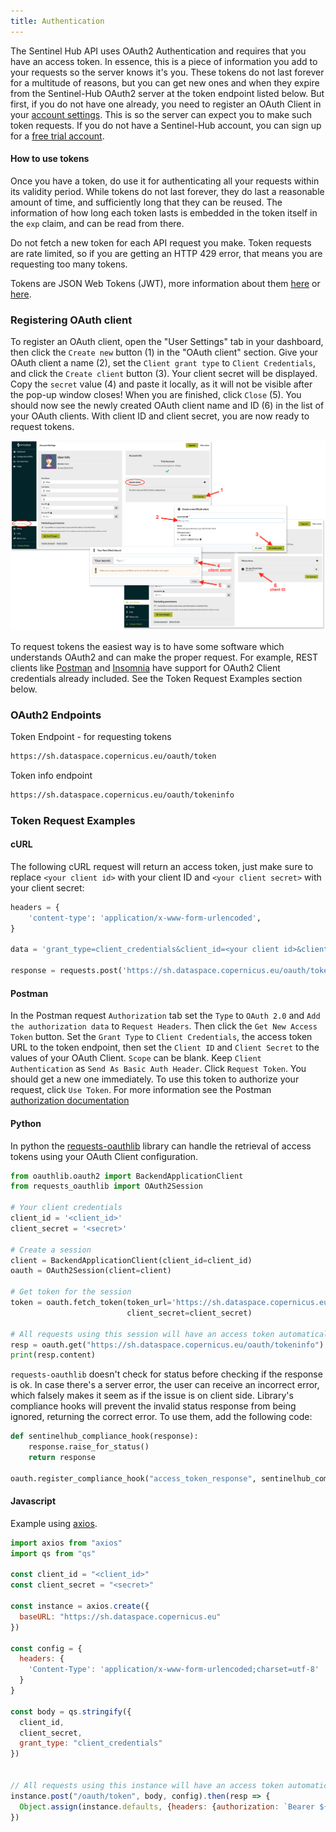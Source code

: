 ```yaml
---
title: Authentication
---
```


The Sentinel Hub API uses OAuth2 Authentication and requires that you
have an access token. In essence, this is a piece of information you add
to your requests so the server knows it\'s you. These tokens do not last
forever for a multitude of reasons, but you can get new ones and when
they expire from the Sentinel-Hub OAuth2 server at the token endpoint
listed below. But first, if you do not have one already, you need to
register an OAuth Client in your [account
settings](https://apps.sentinel-hub.com/dashboard/#/account/settings).
This is so the server can expect you to make such token requests. If you
do not have a Sentinel-Hub account, you can sign up for a [free trial
account](https://www.sentinel-hub.com/create_account).

#### How to use tokens

Once you have a token, do use it for authenticating all your requests
within its validity period. While tokens do not last forever, they do
last a reasonable amount of time, and sufficiently long that they can be
reused. The information of how long each token lasts is embedded in the
token itself in the `exp` claim, and can be read from there.

Do not fetch a new token for each API request you make. Token requests
are rate limited, so if you are getting an HTTP 429 error, that means
you are requesting too many tokens.

Tokens are JSON Web Tokens (JWT), more information about them
[here](https://en.wikipedia.org/wiki/JSON_Web_Token) or
[here](https://datatracker.ietf.org/doc/html/rfc7519).

### Registering OAuth client

To register an OAuth client, open the \"User Settings\" tab in your
dashboard, then click the `Create new` button (1) in the \"OAuth
client\" section. Give your OAuth client a name (2), set the
`Client grant type` to `Client Credentials`, and click the
`Create client` button (3). Your client secret will be displayed. Copy
the `secret` value (4) and paste it locally, as it will not be visible
after the pop-up window closes! When you are finished, click `Close`
(5). You should now see the newly created OAuth client name and ID (6)
in the list of your OAuth clients. With client ID and client secret, you
are now ready to request tokens.

![](img/create_oauth_client.jpg)

To request tokens the easiest way is to have some software which
understands OAuth2 and can make the proper request. For example, REST
clients like [Postman](https://www.getpostman.com/) and
[Insomnia](https://insomnia.rest/) have support for OAuth2 Client
credentials already included. See the Token Request Examples section
below.

### OAuth2 Endpoints

Token Endpoint - for requesting tokens

``` sh
https://sh.dataspace.copernicus.eu/oauth/token
```

Token info endpoint

``` sh
https://sh.dataspace.copernicus.eu/oauth/tokeninfo
```

### Token Request Examples

#### cURL

The following cURL request will return an access token, just make sure
to replace `<your client id>` with your client ID and
`<your client secret>` with your client secret:

``` python
headers = {
    'content-type': 'application/x-www-form-urlencoded',
}

data = 'grant_type=client_credentials&client_id=<your client id>&client_secret=%3Cyour+client+secret%3E'

response = requests.post('https://sh.dataspace.copernicus.eu/oauth/token', headers=headers, data=data)
```

#### Postman

In the Postman request `Authorization` tab set the `Type` to `OAuth 2.0`
and `Add the authorization data` to `Request Headers`. Then click the
`Get New Access Token` button. Set the `Grant Type` to
`Client Credentials`, the access token URL to the token endpoint, then
set the `Client ID` and `Client Secret` to the values of your OAuth
Client. `Scope` can be blank. Keep `Client Authentication` as
`Send As Basic Auth Header`. Click `Request Token`. You should get a new
one immediately. To use this token to authorize your request, click
`Use Token`. For more information see the Postman [authorization
documentation](https://learning.getpostman.com/docs/postman/sending_api_requests/authorization/#oauth-20)

#### Python

In python the
[requests-oauthlib](https://github.com/requests/requests-oauthlib)
library can handle the retrieval of access tokens using your OAuth
Client configuration.

``` python
from oauthlib.oauth2 import BackendApplicationClient
from requests_oauthlib import OAuth2Session

# Your client credentials
client_id = '<client_id>'
client_secret = '<secret>'

# Create a session
client = BackendApplicationClient(client_id=client_id)
oauth = OAuth2Session(client=client)

# Get token for the session
token = oauth.fetch_token(token_url='https://sh.dataspace.copernicus.eu/oauth/token',
                          client_secret=client_secret)

# All requests using this session will have an access token automatically added
resp = oauth.get("https://sh.dataspace.copernicus.eu/oauth/tokeninfo")
print(resp.content)
```

`requests-oauthlib` doesn\'t check for status before checking if the
response is ok. In case there\'s a server error, the user can receive an
incorrect error, which falsely makes it seem as if the issue is on
client side. Library\'s compliance hooks will prevent the invalid status
response from being ignored, returning the correct error. To use them,
add the following code:

``` python
def sentinelhub_compliance_hook(response):
    response.raise_for_status()
    return response

oauth.register_compliance_hook("access_token_response", sentinelhub_compliance_hook)
```

#### Javascript

Example using [axios](https://github.com/axios/axios).

``` javascript
import axios from "axios"
import qs from "qs"

const client_id = "<client_id>"
const client_secret = "<secret>"

const instance = axios.create({
  baseURL: "https://sh.dataspace.copernicus.eu"
})

const config = {
  headers: {
    'Content-Type': 'application/x-www-form-urlencoded;charset=utf-8'
  }
}

const body = qs.stringify({
  client_id,
  client_secret,
  grant_type: "client_credentials"
})


// All requests using this instance will have an access token automatically added
instance.post("/oauth/token", body, config).then(resp => {
  Object.assign(instance.defaults, {headers: {authorization: `Bearer ${resp.data.access_token}`}})
})
```
